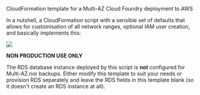 CloudFormation template for a Multi-AZ Cloud Foundry deployment to AWS

In a nutshell, a CloudFormation script with a sensible set of defaults that allows for customisation of all network ranges, optional IAM user creation, and basically implements this:

![](cf_ha_diagram.png)


**NON PRODUCTION USE ONLY**

The RDS database instance deployed by this script is **not** configured for Multi-AZ nor backups. Either modify this template to suit your needs or provision RDS separately and leave the RDS fields in this template blank (so it doesn't create an RDS instance at all).
